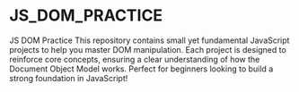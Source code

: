 # JS_DOM_PRACTICE
JS DOM Practice  This repository contains small yet fundamental JavaScript projects to help you master DOM manipulation. Each project is designed to reinforce core concepts, ensuring a clear understanding of how the Document Object Model works. Perfect for beginners looking to build a strong foundation in JavaScript!
